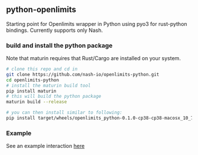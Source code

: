 ## python-openlimits

Starting point for Openlimits wrapper in Python using pyo3 for rust-python bindings. Currently supports only Nash.

### build and install the python package

Note that maturin requires that Rust/Cargo are installed on your system.

```bash
# clone this repo and cd in
git clone https://github.com/nash-io/openlimits-python.git
cd openlimits-python
# install the maturin build tool
pip install maturin
# this will build the python package 
maturin build --release

# you can then install similar to following:
pip install target/wheels/openlimits_python-0.1.0-cp38-cp38-macosx_10_7_x86_64.whl
```

### Example

See an example interaction [here](examples/openlimits-python-example.ipynb)
